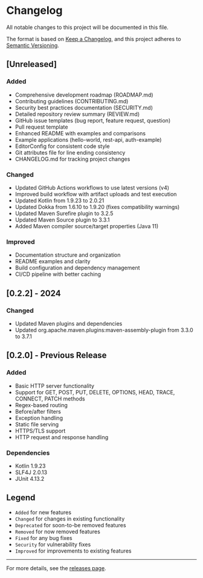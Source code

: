 # Changelog

All notable changes to this project will be documented in this file.

The format is based on [Keep a Changelog](https://keepachangelog.com/en/1.0.0/),
and this project adheres to [Semantic Versioning](https://semver.org/spec/v2.0.0.html).

## [Unreleased]

### Added
- Comprehensive development roadmap (ROADMAP.md)
- Contributing guidelines (CONTRIBUTING.md)
- Security best practices documentation (SECURITY.md)
- Detailed repository review summary (REVIEW.md)
- GitHub issue templates (bug report, feature request, question)
- Pull request template
- Enhanced README with examples and comparisons
- Example applications (hello-world, rest-api, auth-example)
- EditorConfig for consistent code style
- Git attributes file for line ending consistency
- CHANGELOG.md for tracking project changes

### Changed
- Updated GitHub Actions workflows to use latest versions (v4)
- Improved build workflow with artifact uploads and test execution
- Updated Kotlin from 1.9.23 to 2.0.21
- Updated Dokka from 1.6.10 to 1.9.20 (fixes compatibility warnings)
- Updated Maven Surefire plugin to 3.2.5
- Updated Maven Source plugin to 3.3.1
- Added Maven compiler source/target properties (Java 11)

### Improved
- Documentation structure and organization
- README examples and clarity
- Build configuration and dependency management
- CI/CD pipeline with better caching

## [0.2.2] - 2024

### Changed
- Updated Maven plugins and dependencies
- Updated org.apache.maven.plugins:maven-assembly-plugin from 3.3.0 to 3.7.1

## [0.2.0] - Previous Release

### Added
- Basic HTTP server functionality
- Support for GET, POST, PUT, DELETE, OPTIONS, HEAD, TRACE, CONNECT, PATCH methods
- Regex-based routing
- Before/after filters
- Exception handling
- Static file serving
- HTTPS/TLS support
- HTTP request and response handling

### Dependencies
- Kotlin 1.9.23
- SLF4J 2.0.13
- JUnit 4.13.2

## Legend

- `Added` for new features
- `Changed` for changes in existing functionality
- `Deprecated` for soon-to-be removed features
- `Removed` for now removed features
- `Fixed` for any bug fixes
- `Security` for vulnerability fixes
- `Improved` for improvements to existing features

---

For more details, see the [releases page](https://github.com/gimlet2/kottpd/releases).
